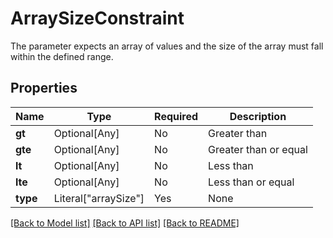 # ArraySizeConstraint

The parameter expects an array of values and the size of the array must fall within the defined range.


## Properties
| Name | Type | Required | Description |
| ------------ | ------------- | ------------- | ------------- |
**gt** | Optional[Any] | No | Greater than |
**gte** | Optional[Any] | No | Greater than or equal |
**lt** | Optional[Any] | No | Less than |
**lte** | Optional[Any] | No | Less than or equal |
**type** | Literal["arraySize"] | Yes | None |


[[Back to Model list]](../../README.md#documentation-for-models) [[Back to API list]](../../README.md#documentation-for-api-endpoints) [[Back to README]](../../README.md)
